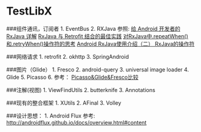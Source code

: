 # TestLibX

###组件通讯，订阅者
	1. EventBus
	2. RXJava
	    参照:
		[给 Android 开发者的 RxJava 详解](http://gank.io/post/560e15be2dca930e00da1083)
		[RxJava 与 Retrofit 结合的最佳实践](http://gank.io/post/56e80c2c677659311bed9841)
		[对RxJava中.repeatWhen()和.retryWhen()操作符的思考](http://www.open-open.com/lib/view/open1454895890823.html)
		[Android RxJava使用介绍（二） RxJava的操作符](http://blog.csdn.net/job_hesc/article/details/46242117)
	
###网络请求
	1. retrofit
	2. okhttp
	3. SpringAndroid
	
###图片（Glide）
	1. Fresco
	2. android-query
	3. universal image loader
	4. Glide
	5. Picasso
	6. 参考：
		[Picasso&Glide&Fresco比较](http://mrljdx.com/2015/12/22/Picasso-Glide-Fresco%E6%AF%94%E8%BE%83/)

###注解(视图)
	1. ViewFindUtils
	2. butterknife
	3. Annotations
	
###现有的整合框架
	1. XUtils
	2. AFinal
	3. Volley
	
###设计思想：
	1. Android Flux
	参考:
		http://androidflux.github.io/docs/overview.html#content

